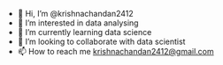 - 👋 Hi, I’m @krishnachandan2412
- 👀 I’m interested in data analysing
- 🌱 I’m currently learning data science
- 💞️ I’m looking to collaborate with data scientist
- 📫 How to reach me krishnachandan2412@gmail.com

<!---
krishnachandan2412/krishnachandan2412 is a ✨ special ✨ repository because its `README.md` (this file) appears on your GitHub profile.
You can click the Preview link to take a look at your changes.
--->
